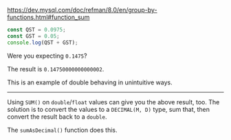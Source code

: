 
https://dev.mysql.com/doc/refman/8.0/en/group-by-functions.html#function_sum

```ts
const QST = 0.0975;
const GST = 0.05;
console.log(QST + GST);
```

Were you expecting `0.1475`?

The result is `0.14750000000000002`.

This is an example of double behaving in unintuitive ways.

-----

Using `SUM()` on `double`/`float` values can give you the above result, too.
The solution is to convert the values to a `DECIMAL(M, D)` type, sum that,
then convert the result back to a `double`.

The `sumAsDecimal()` function does this.